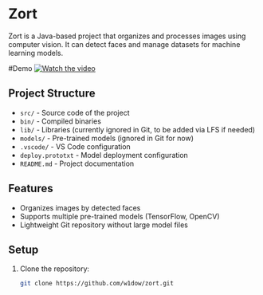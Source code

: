 # Zort

Zort is a Java-based project that organizes and processes images using computer vision. It can detect faces and manage datasets for machine learning models.

#Demo
[![Watch the video](https://img.youtube.com/vi/lLQSGMUX6kw/0.jpg)](https://youtu.be/lLQSGMUX6kw)



## Project Structure

- `src/` - Source code of the project
- `bin/` - Compiled binaries
- `lib/` - Libraries (currently ignored in Git, to be added via LFS if needed)
- `models/` - Pre-trained models (ignored in Git for now)
- `.vscode/` - VS Code configuration
- `deploy.prototxt` - Model deployment configuration
- `README.md` - Project documentation

## Features

- Organizes images by detected faces
- Supports multiple pre-trained models (TensorFlow, OpenCV)
- Lightweight Git repository without large model files

## Setup

1. Clone the repository:
   ```bash
   git clone https://github.com/w1dow/zort.git
